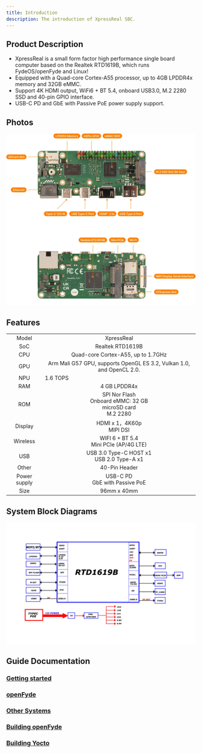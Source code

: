 ```yaml
---
title: Introduction
description: The introduction of XpressReal SBC.
---
```


## Product Description

- XpressReal is a small form factor high performance single board computer based on the Realtek RTD1619B, which runs FydeOS/openFyde and Linux!
- Equipped with a Quad-core Cortex-A55 processor, up to 4GB LPDDR4x memory and 32GB eMMC.
- Support 4K HDMI output, WiFi6 + BT 5.4, onboard USB3.0, M.2 2280 SSD and 40-pin GPIO interface.
- USB-C PD and GbE with Passive PoE power supply support. 

## Photos

![XpressReal Hardware Interface](../../../assets/xpressreal-interface.webp)

## Features

<table>
    <tr>
        <td align="center">Model</td>
        <td align="center">XpressReal</td>
    </tr>
    <tr>
        <td align="center">SoC</td>
        <td colspan="2" align="center">Realtek RTD1619B</td>
    </tr>
    <tr>
        <td align="center">CPU</td>
        <td colspan="2" align="center">Quad-core Cortex-A55, up to 1.7GHz</td>
    </tr>
    <tr>
        <td align="center">GPU</td>
        <td colspan="2" align="center">Arm Mali G57 GPU, supports OpenGL ES 3.2, Vulkan 1.0, and OpenCL 2.0.</td>
    </tr>
    <tr>
        <td align="center">NPU</td>
        <td colspan="2" align="cneter">1.6 TOPS</td>
    </tr>
    <tr>
        <td align="center">RAM</td>
        <td colspan="2" align="center">4 GB LPDDR4x</td>
    </tr>
    <tr>
        <td align="center">ROM</td>
        <td align="center">
            SPI Nor Flash<br/>
            Onboard eMMC: 32 GB<br/>
            microSD card<br/>
            M.2 2280
        </td>
    </tr>
    <tr>
        <td align="center">Display</td>
        <td colspan="2" align="center">HDMI x 1，4K60p<br/>MIPI DSI</td>
    </tr>
    <tr>
        <td align="center">Wireless</td>
        <td align="center">WIFI 6 + BT 5.4<br/>Mini PCIe (AP/4G LTE)</td>
    </tr>
    <tr>
        <td align="center">USB</td>
        <td colspan="2" align="center">USB 3.0 Type-C HOST x1<br/>USB 2.0 Type-A x1</td>
    </tr>
    <tr>
        <td align="center">Other</td>
        <td colspan="2" align="center">40-Pin Header</td>
    </tr>
    <tr>
        <td align="center">Power supply</td>
        <td colspan="2" align="center">
            USB-C PD<br/>
            GbE with Passive PoE
        </td>
    </tr>
    <tr>
        <td align="center">Size</td>
        <td colspan="2" align="center">96mm x 40mm</td>
    </tr>
</table>

## System Block Diagrams

![xpressreal-block-diagram](../../../assets/block-diagram.webp)

## Guide Documentation

### [Getting started](/guides/getting-started)

### [openFyde](/guides/openfyde)

### [Other Systems](/guides/other-systems)

### [Building openFyde](/guides/building-openfyde)

### [Building Yocto](/guides/building-yocto)